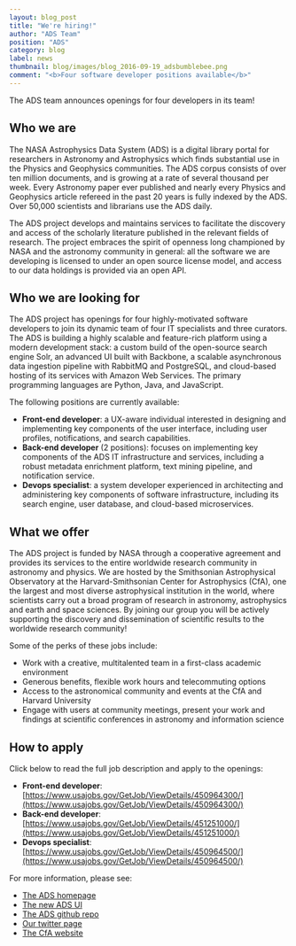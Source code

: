 ```yaml
---
layout: blog_post
title: "We're hiring!"
author: "ADS Team"
position: "ADS"
category: blog
label: news
thumbnail: blog/images/blog_2016-09-19_adsbumblebee.png
comment: "<b>Four software developer positions available</b>"
---
```


The ADS team announces openings for four developers in its team!

## Who we are

The NASA Astrophysics Data System (ADS) is a digital library portal for researchers in Astronomy and Astrophysics which finds substantial use in the Physics and Geophysics communities. The ADS corpus consists of over ten million documents, and is growing at a rate of several thousand per week. Every Astronomy paper ever published and nearly every Physics and Geophysics article refereed in the past 20 years is fully indexed by the ADS. Over 50,000 scientists and librarians use the ADS daily. 

The ADS project develops and maintains services to facilitate the discovery and access of the scholarly literature published in the relevant fields of research.  The project embraces the spirit of openness long championed by NASA and the astronomy community in general: all the software we are developing is licensed to under an open source license model, and access to our data holdings is provided via an open API.

## Who we are looking for 

The ADS project has openings for four highly-motivated software developers to join its dynamic team of four IT specialists and three curators.  The ADS is building a highly scalable and feature-rich platform using a modern development stack: a custom build of the open-source search engine Solr, an advanced UI built with Backbone, a scalable asynchronous data ingestion pipeline with RabbitMQ and PostgreSQL, and cloud-based hosting of its services with Amazon Web Services. The primary programming languages are Python, Java, and JavaScript.

The following positions are currently available:

  * **Front-end developer**: a UX-aware individual interested in designing and implementing key 
components of the user interface, including user profiles, notifications, and search capabilities.
  * **Back-end developer** (2 positions): focuses on implementing key components of the ADS IT 
infrastructure and services, including a robust metadata enrichment platform, 
text mining pipeline, and notification service.
  * **Devops specialist**: a system developer experienced in architecting and administering 
key components of software infrastructure, including its search engine, user database, 
and cloud-based microservices. 

## What we offer

The ADS project is funded by NASA through a cooperative agreement and provides its services to the entire worldwide research community in astronomy and physics. We are hosted by the Smithsonian Astrophysical Observatory at the Harvard-Smithsonian Center for Astrophysics (CfA), one the largest and most diverse astrophysical institution in the world, where scientists carry out a broad program of research in astronomy, astrophysics and earth and space sciences. By joining our group you will be actively supporting the discovery and dissemination of scientific results to the worldwide research community!

Some of the perks of these jobs include:

  * Work with a creative, multitalented team in a first-class academic environment
  * Generous benefits, flexible work hours and telecommuting options
  * Access to the astronomical community and events at the CfA and Harvard University
  * Engage with users at community meetings, present your work and findings at scientific conferences in astronomy and information science

## How to apply

Click below to read the full job description and apply to the openings:

  * **Front-end developer**: [https://www.usajobs.gov/GetJob/ViewDetails/450964300/](https://www.usajobs.gov/GetJob/ViewDetails/450964300/)
  * **Back-end developer**: [https://www.usajobs.gov/GetJob/ViewDetails/451251000/](https://www.usajobs.gov/GetJob/ViewDetails/451251000/)
  * **Devops specialist**: [https://www.usajobs.gov/GetJob/ViewDetails/450964500/](https://www.usajobs.gov/GetJob/ViewDetails/450964500/)

For more information, please see:

  * [The ADS homepage](http://adsabs.harvard.edu)
  * [The new ADS UI](https://ui.adsabs.harvard.edu)
  * [The ADS github repo](https://github.com/adsabs)
  * [Our twitter page](https://twitter.com/adsabs)
  * [The CfA website](https://www.cfa.harvard.edu/)








